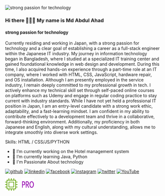 ![strong passion for technology](https://pbs.twimg.com/profile_banners/2905138348/1664827663/1500x500)
### Hi there 🙋🏻‍♂️ My name is Md Abdul Ahad
#### strong passion for technology

Currently residing and working in Japan, with a strong passion for technology and a clear goal of establishing a career as a full-stack engineer within the Japanese IT industry.
My journey in information technology began in Bangladesh, where I studied at a specialized IT training center and gained foundational knowledge in web design and development. During this time, I also acquired hands-on experience through a part-time role at an IT company, where I worked with HTML, CSS, JavaScript, hardware repair, and OS installation.
Although I am presently employed in the service industry, I remain deeply committed to my professional growth in tech. I actively enhance my technical skill set through self-paced online courses on platforms such as Udemy and engage in regular coding practice to stay current with industry standards.
While I have not yet held a professional IT position in Japan, I am an entry-level candidate with a strong work ethic, adaptability, and a fast-learning mindset. I am confident in my ability to contribute effectively to a development team and thrive in a collaborative, forward-thinking environment. Additionally, my proficiency in both Japanese and English, along with my cultural understanding, allows me to integrate smoothly into diverse work settings.

Skills: HTML / CSS/JS/PYTHON 

- 🔭 I’m currently working on the Hotel management system
- 🌱 I’m currently learning Java, Python 
- 🤔 I'm Passionate About technology 


[<img src='https://cdn.jsdelivr.net/npm/simple-icons@3.0.1/icons/github.svg' alt='github' height='40'>](https://github.com/ahadjp)  [<img src='https://cdn.jsdelivr.net/npm/simple-icons@3.0.1/icons/linkedin.svg' alt='linkedin' height='40'>](https://www.linkedin.com/in/ahadjp/)  [<img src='https://cdn.jsdelivr.net/npm/simple-icons@3.0.1/icons/facebook.svg' alt='facebook' height='40'>](https://www.facebook.com/farhan.jillo)  [<img src='https://cdn.jsdelivr.net/npm/simple-icons@3.0.1/icons/instagram.svg' alt='instagram' height='40'>](https://www.instagram.com/farhan.jillo/)  [<img src='https://cdn.jsdelivr.net/npm/simple-icons@3.0.1/icons/twitter.svg' alt='twitter' height='40'>](https://twitter.com/jillo_bd)  [<img src='https://cdn.jsdelivr.net/npm/simple-icons@3.0.1/icons/youtube.svg' alt='YouTube' height='40'>](https://www.youtube.com/channel/@Farhan.jillo03) 

<a href='https://docs.github.com/en/developers'><img src='https://raw.githubusercontent.com/acervenky/animated-github-badges/master/assets/devbadge.gif' width='40' height='40'></a> <a href='https://github.com/pricing'><img src='https://raw.githubusercontent.com/acervenky/animated-github-badges/master/assets/pro.gif' width='40' height='40'></a> 

